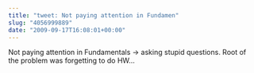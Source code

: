 ```yaml
---
title: "tweet: Not paying attention in Fundamen"
slug: "4056999889"
date: "2009-09-17T16:08:01+00:00"
---
```

Not paying attention in Fundamentals -&gt; asking stupid questions. Root of the problem was forgetting to do HW...
